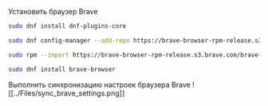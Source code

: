 Установить браузер Brave
```sh
sudo dnf install dnf-plugins-core
```

```sh
sudo dnf config-manager --add-repo https://brave-browser-rpm-release.s3.brave.com/x86_64/
```

```sh
sudo rpm --import https://brave-browser-rpm-release.s3.brave.com/brave-core.asc
```

```sh
sudo dnf install brave-browser
```

Выполнить синхронизацию настроек браузера Brave
![[../Files/sync_brave_settings.png]]